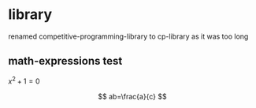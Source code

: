# library
renamed competitive-programming-library to cp-library as it was too long

## math-expressions test

$x^2+1=0$

$$
ab=\frac{a}{c}
$$

